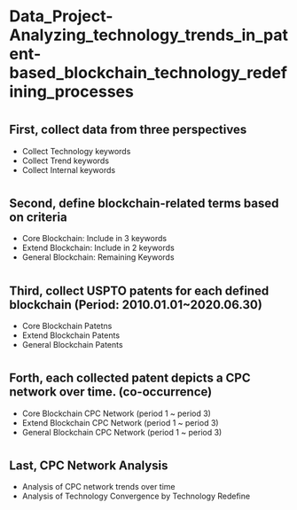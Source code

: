 # Data_Project-Analyzing_technology_trends_in_patent-based_blockchain_technology_redefining_processes
#
## First, collect data from three perspectives
- Collect Technology keywords
- Collect Trend keywords
- Collect Internal keywords
#
## Second, define blockchain-related terms based on criteria
- Core Blockchain: Include in 3 keywords
- Extend Blockchain: Include in 2 keywords
- General Blockchain: Remaining Keywords
#
## Third, collect USPTO patents for each defined blockchain (Period: 2010.01.01~2020.06.30)
- Core Blockchain Patetns
- Extend Blockchain Patents
- General Blockchain Patents
#
## Forth, each collected patent depicts a CPC network over time. (co-occurrence)
- Core Blockchain CPC Network (period 1 ~ period 3)
- Extend Blockchain CPC Network (period 1 ~ period 3)
- General Blockchain CPC Network (period 1 ~ period 3)
#
## Last, CPC Network Analysis
- Analysis of CPC network trends over time
- Analysis of Technology Convergence by Technology Redefine
